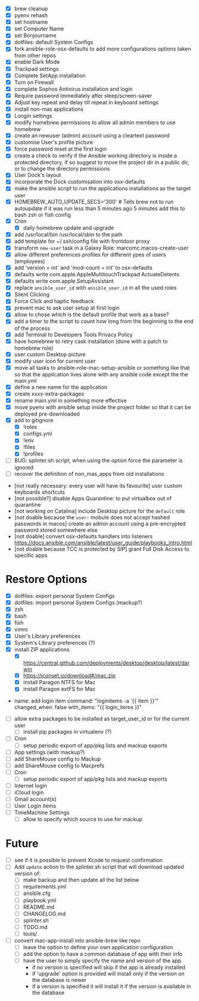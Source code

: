 * [x] brew cleanup
* [x] pyenv rehash
* [x] set hostname
* [x] set Computer Name
* [x] set Bonjourname
* [x] dotfiles: default System Configs
* [x] fork ansible-role-osx-defaults to add more configurations options taken from other repos
* [x] enable Dark Mode
* [x] Trackpad settings
* [x] Complete SetApp installation
* [x] Turn on Firewall
* [x] complete Sophos Antivirus installation and login
* [x] Require password immediately after sleep/screen-saver
* [x] Adjust key repeat and delay till repeat in keyboard settings
* [x] install non-mas applications
* [x] Longin settings
* [x] modify homebrew permissions to allow all admin members to use homebrew
* [x] create an newuser (admin) account using a cleartext password
* [x] customise User's profile picture
* [X] force password reset at the first login
* [x] create a check to verify if the Ansible working directory is inside a protected directory, if so suggest to move the project dir in a public dir, or to change the directory permissions
* [x] User Dock's layout
* [x] incorporate the Dock customisation into osx-defaults
* [x] make the ansible script to run the applications installations as the target user
* [x] HOMEBREW_AUTO_UPDATE_SECS='300' # Tells brew not to run autoupdate if it was run less than 5 minutes ago 5 minutes add this to bash zsh or fish config
* [x] Cron
  * [x] daily homebrew update and upgrade
* [x] add /usr/local/bin /usr/local/sbin to the path
* [x] add template for ~/.ssh/config file with frontdoor proxy
* [x] transform `new-user` task in a Galaxy Role: marcomc.macos-create-user
* [x] allow different preferences profiles for different ypes of users (employees)
* [x] add 'version = int' and 'mod-count = int' to osx-defaults
* [x] defaults write com.apple.AppleMultitouchTrackpad ActuateDetents
* [x] defaults write com.apple.SetupAssistant
* [x] replace `ansible_user_id` with `ansible_user_id` in all the used roles
* [x] Silent Clicking
* [x] Force Click and haptic feedback
* [x] prevent mac to ask user setup at first login
* [x] allow to chose which is the default profile that work as a base?
* [x] add a timer to the script to count how long from the beginning to the end of the process
* [x] add Terminal to Developers Tools Privacy Policy
* [x] have homebrew to retry cask installation (done with a patch to homebrew role)
* [x] user custom Desktop picture
* [x] modify user icon for current user
* [x] move all tasks to  ansible-role-mac-setup-ansible or something like that so that the application lives alone with any ansible code except the the main.yml
* [x] define a new name for the application
* [x] create xxxx-extra-packages
* [x] rename main.yml in something more effective
* [x] move pyenv with ansible setup inside the project folder so that it can be deployed pre-downloaded
* [x] add to gitignore
  * [x] !roles
  * [x] configs.yml
  * [x] !env
  * [x] !files
  * [x] !profiles

* [ ] BUG: splinter.sh script, when using the option force the <profile> parameter is ignored
* [ ] recover the definition of non_mas_apps from old installations

* [not really necessary: every user will have its favourite] user custom keyboards shortcuts
* [not possible?] disable Apps Quarantine: to put virtualbox out of quarantine
* [not working on Catalina] include Desktop picture for the `default` role
* [not doable because the `user:` mobule does not accept hashed passwords in macos] create an admin account using a pre-encrypted password stored somewhere else
* [not doable] convert osx-defaults handlers into listeners
     https://docs.ansible.com/ansible/latest/user_guide/playbooks_intro.html
* [not doable because TCC is protected by SIP] grant Full Disk Access to specific apps

# Restore Options
* [x] dotfiles: export personal System Configs
* [x] dotfiles: import personal System Configs (mackup?)
* [x] zsh
* [x] bash
* [x] fish
* [x] vimrc
* [x] User's Library preferences
* [x] System's Library preferences (?)
* [x] install ZIP applications
  * [x] https://central.github.com/deployments/desktop/desktop/latest/darwin
  * [x] https://iconset.io/download#/mac.zip
  * [x] install Paragon NTFS for Mac
  * [x] install Paragon extFS for Mac

- name: add login item
  command: "loginitems -a '{{ item }}'"
  changed_when: false
  with_items: "{{ login_items }}"

* [ ] allow extra packages to be installed as target_user_id or for the current user
  * [ ] install pip packages in virtualenv (?)
* [ ] Cron
  * [ ] setup periodic export of app/pkg lists and mackup exports
* [ ] App settings (with mackup?)
* [ ] add ShareMouse config to Mackup
* [ ] add ShareMouse config to Macprefs
* [ ] Cron
  * [ ] setup periodic export of app/pkg lists and mackup exports
* [ ] Internet login
* [ ] iCloud login
* [ ] Gmail account(s)
* [ ] User Login items
* [ ] TimeMachine Settings
  * [ ] allow to specify which source to use for mackup

# Future
* [ ] see if it is possible to prevent Xcode to request confirmation
* [ ] Add `update` action to the splinter.sh script that will download updated version of:
  * [ ] make backup and then update all the list below
  * [ ] requirements.yml
  * [ ] ansible.cfg
  * [ ] playbook.yml
  * [ ] README.md
  * [ ] CHANGELOG.md
  * [ ] splinter.sh
  * [ ] TODO.md
  * [ ] tools/
* [ ] convert mac-app-install into ansible-brew like repo
  * [ ] leave the option to define your own application configuration
  * [ ] add the option to have a common database of app with their info
  * [ ] have the user to simply specify the name and version of the app
    * if no version is specified will skip if the app is already installed
    * if 'upgrade' option is provided will install only if the version on the database is newer
    * if a version is specified it will install it if the version is available in the database
